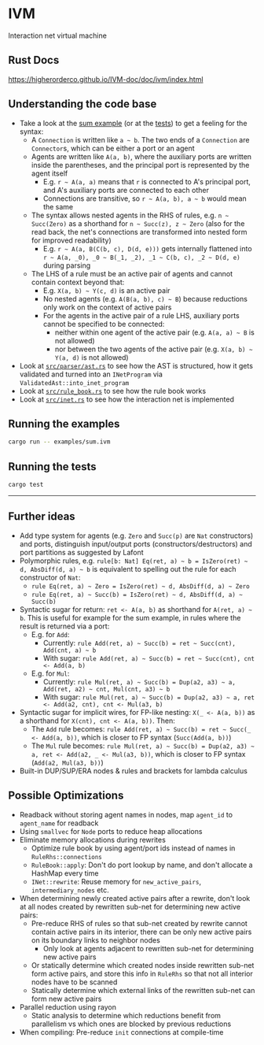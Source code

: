 # IVM

Interaction net virtual machine

## Rust Docs
https://higherorderco.github.io/IVM-doc/doc/ivm/index.html

## Understanding the code base
- Take a look at the [sum example](examples/sum.ivm) (or at the [tests](src/tests.rs)) to get a feeling for the syntax:
    - A `Connection` is written like `a ~ b`. The two ends of a `Connection` are `Connector`s, which can be either a port or an agent
    - Agents are written like `A(a, b)`, where the auxiliary ports are written inside the parentheses, and the principal port is represented by the agent itself
        - E.g. `r ~ A(a, a)` means that `r` is connected to A's principal port, and A's auxiliary ports are connected to each other
        - Connections are transitive, so `r ~ A(a, b), a ~ b` would mean the same
    - The syntax allows nested agents in the RHS of rules, e.g. `n ~ Succ(Zero)` as a shorthand for `n ~ Succ(z), z ~ Zero` (also for the read back, the net's connections are transformed into nested form for improved readability)
        - E.g. `r ~ A(a, B(C(b, c), D(d, e)))` gets internally flattened into `r ~ A(a, _0), _0 ~ B(_1, _2), _1 ~ C(b, c), _2 ~ D(d, e)` during parsing
    - The LHS of a rule must be an active pair of agents and cannot contain context beyond that:
        - E.g. `X(a, b) ~ Y(c, d)` is an active pair
        - No nested agents (e.g. `A(B(a, b), c) ~ B`) because reductions only work on the context of active pairs
        - For the agents in the active pair of a rule LHS, auxiliary ports cannot be specified to be connected:
            - neither within one agent of the active pair (e.g. `A(a, a) ~ B` is not allowed)
            - nor between the two agents of the active pair (e.g. `X(a, b) ~ Y(a, d)` is not allowed)
- Look at [`src/parser/ast.rs`](src/parser/ast.rs) to see how the AST is structured, how it gets validated and turned into an `INetProgram` via `ValidatedAst::into_inet_program`
- Look at [`src/rule_book.rs`](src/rule_book.rs) to see how the rule book works
- Look at [`src/inet.rs`](src/inet.rs) to see how the interaction net is implemented

## Running the examples
```sh
cargo run -- examples/sum.ivm
```

## Running the tests
```sh
cargo test
```

---

## Further ideas
- Add type system for agents (e.g. `Zero` and `Succ(p)` are `Nat` constructors) and ports, distinguish input/output ports (constructors/destructors) and port partitions as suggested by Lafont
- Polymorphic rules, e.g. `rule[b: Nat] Eq(ret, a) ~ b = IsZero(ret) ~ d, AbsDiff(d, a) ~ b` is equivalent to spelling out the rule for each constructor of `Nat`:
    - `rule Eq(ret, a) ~ Zero = IsZero(ret) ~ d, AbsDiff(d, a) ~ Zero`
    - `rule Eq(ret, a) ~ Succ(b) = IsZero(ret) ~ d, AbsDiff(d, a) ~ Succ(b)`
- Syntactic sugar for return: `ret <- A(a, b)` as shorthand for `A(ret, a) ~ b`. This is useful for example for the sum example, in rules where the result is returned via a port:
    - E.g. for `Add`:
        - Currently: `rule Add(ret, a) ~ Succ(b) = ret ~ Succ(cnt), Add(cnt, a) ~ b`
        - With sugar: `rule Add(ret, a) ~ Succ(b) = ret ~ Succ(cnt), cnt <- Add(a, b)`
    - E.g. for `Mul`:
        - Currently: `rule Mul(ret, a) ~ Succ(b) = Dup(a2, a3) ~ a, Add(ret, a2) ~ cnt, Mul(cnt, a3) ~ b`
        - With sugar: `rule Mul(ret, a) ~ Succ(b) = Dup(a2, a3) ~ a, ret <- Add(a2, cnt), cnt <- Mul(a3, b)`
- Syntactic sugar for implicit wires, for FP-like nesting: `X(_ <- A(a, b))` as a shorthand for `X(cnt), cnt <- A(a, b))`. Then:
    - The `Add` rule becomes: `rule Add(ret, a) ~ Succ(b) = ret ~ Succ(_ <- Add(a, b))`, which is closer to FP syntax (`Succ(Add(a, b))`)
    - The `Mul` rule becomes: `rule Mul(ret, a) ~ Succ(b) = Dup(a2, a3) ~ a, ret <- Add(a2, _ <- Mul(a3, b))`, which is closer to FP syntax (`Add(a2, Mul(a3, b))`)
- Built-in DUP/SUP/ERA nodes & rules and brackets for lambda calculus

## Possible Optimizations
- Readback without storing agent names in nodes, map `agent_id` to `agent_name` for readback
- Using `smallvec` for `Node` ports to reduce heap allocations
- Eliminate memory allocations during rewrites
    - Optimize rule book by using agent/port ids instead of names in `RuleRhs::connections`
    - `RuleBook::apply`: Don't do port lookup by name, and don't allocate a HashMap every time
    - `INet::rewrite`: Reuse memory for `new_active_pairs`, `intermediary_nodes` etc.
- When determining newly created active pairs after a rewrite, don't look at all nodes created by rewritten sub-net for determining new active pairs:
    - Pre-reduce RHS of rules so that sub-net created by rewrite cannot contain active pairs in its interior, there can be only new active pairs on its boundary links to neighbor nodes
        - Only look at agents adjacent to rewritten sub-net for determining new active pairs
    - Or statically determine which created nodes inside rewritten sub-net form active pairs, and store this info in `RuleRhs` so that not all interior nodes have to be scanned
    - Statically determine which external links of the rewritten sub-net can form new active pairs
- Parallel reduction using rayon
    - Static analysis to determine which reductions benefit from parallelism vs which ones are blocked by previous reductions
- When compiling: Pre-reduce `init` connections at compile-time

